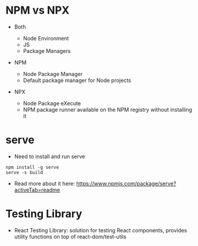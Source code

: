 # NPM vs NPX

- Both

  - Node Environment
  - JS
  - Package Managers

- NPM

  - Node Package Manager
  - Default package manager for Node projects

- NPX

  - Node Package eXecute
  - NPM package runner available on the NPM registry without installing it

# serve

- Need to install and run serve

```
npm install -g serve
serve -s build
```

- Read more about it here: https://www.npmjs.com/package/serve?activeTab=readme

# Testing Library

- React Testing Library: solution for testing React components, provides utility
  functions on top of react-dom/test-utils
